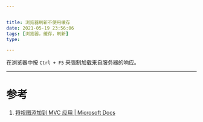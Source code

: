 ```yaml
---


title: 浏览器刷新不使用缓存
date: 2021-05-19 23:56:06
tags: [浏览器，缓存，刷新]
type:

---
```


在浏览器中按 `Ctrl + F5` 来强制加载来自服务器的响应。

---


# 参考

1. [将视图添加到 MVC 应用 | Microsoft Docs](https://docs.microsoft.com/zh-cn/aspnet/mvc/overview/getting-started/introduction/adding-a-view)
